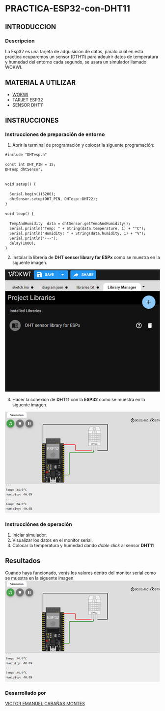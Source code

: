 # PRACTICA-ESP32-con-DHT11
## INTRODUCCION 
### Descripcion 
La Esp32 es una tarjeta de adquisición de datos, paralo cual en esta practica ocuparemos un sensor (DTH11) para adquirir datos de temperatura y humedad del entorno cada segundo, se usara un simulador llamado WOKWI.
## MATERIAL A UTILIZAR
- [WOKWI](https://wokwi.com/projects/new/esp32)
- TARJET ESP32
- SENSOR DHT11
## INSTRUCCIONES
### Instrucciones de preparación de entorno 

1. Abrir la terminal de programación y colocar la siguente programación:

```
#include "DHTesp.h"

const int DHT_PIN = 15;
DHTesp dhtSensor;


void setup() {

  Serial.begin(115200);
  dhtSensor.setup(DHT_PIN, DHTesp::DHT22);
}

void loop() {

  TempAndHumidity  data = dhtSensor.getTempAndHumidity();
  Serial.println("Temp: " + String(data.temperature, 1) + "°C");
  Serial.println("Humidity: " + String(data.humidity, 1) + "%");
  Serial.println("---");
  delay(1000);
}

```
2. Instalar la libreria de **DHT sensor library for ESPx** como se muestra en la siguente imagen.

![](https://github.com/Victor-Cabanas-99/PRACTICA-ESP32-con-DHT11/blob/main/DHT11%20LIBRERIA.PNG?raw=true)

3. Hacer la conexion de **DHT11** con la **ESP32** como se muestra en la siguente imagen.

![](https://github.com/Victor-Cabanas-99/PRACTICA-ESP32-con-DHT11/blob/main/DHT11%20RESULTADOS.PNG?raw=true)

### Instrucciónes de operación

1. Iniciar simulador.
2. Visualizar los datos en el monitor serial.
3. Colocar la temperatura y humedad dando *doble click* al sensor **DHT11**

## Resultados

Cuando haya funcionado, verás los valores dentro del monitor serial como se muestra en la siguente imagen.
![](https://github.com/Victor-Cabanas-99/PRACTICA-ESP32-con-DHT11/blob/main/DHT11%20RESULTADOS.PNG?raw=true)

### Desarrollado por 
[VICTOR EMANUEL CABAÑAS MONTES](https://github.com/Victor-Cabanas-99)

